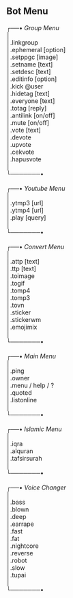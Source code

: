 ## Bot Menu
┌──• *Group Menu*\
│\
│.linkgroup\
│.ephemeral [option]\
│.setppgc [image]\
│.setname [text]\
│.setdesc [text]\
│.editinfo [option]\
│.kick @user\
│.hidetag [text]\
│.everyone [text]\
│.totag [reply]\
│.antilink [on/off]\
│.mute [on/off]\
│.vote [text]\
│.devote\
│.upvote\
│.cekvote\
│.hapusvote\
│\
└───────•\
\
┌──• *Youtube  Menu*\
│\
│.ytmp3 [url]\
│.ytmp4 [url]\
│.play [query]\
│\
└───────•\
\
┌──• *Convert Menu*\
│\
│.attp [text]\
│.ttp [text]\
│.toimage\
│.togif\
│.tomp4\
│.tomp3\
│.tovn\
│.sticker\
│.stickerwm\
│.emojimix\
│\
└───────•\
\
┌──• *Main Menu*\
│\
│.ping\
│.owner\
│.menu / help / ?\
│.quoted\
│.listonline\
│\
└───────•\
\
┌──• *Islamic Menu*\
│\
│.iqra\
│.alquran\
│.tafsirsurah\
│\
└───────•\
\
┌──• *Voice Changer*\
│\
│.bass\
│.blown\
│.deep\
│.earrape\
│.fast\
│.fat\
│.nightcore\
│.reverse\
│.robot\
│.slow\
│.tupai\
│\
└───────•
